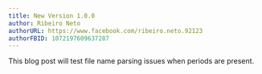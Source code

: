 ```yaml
---
title: New Version 1.0.0
author: Ribeiro Neto
authorURL: https://www.facebook.com/ribeiro.neto.92123
authorFBID: 1072197609637287
---
```


This blog post will test file name parsing issues when periods are present.
